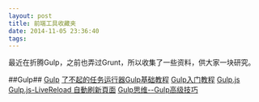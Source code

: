 ```yaml
---
layout: post
title: 前端工具收藏夹
date: 2014-11-05 23:36:40
tags:
---
```

最近在折腾Gulp，之前也弄过Grunt，所以收集了一些资料，供大家一块研究。
<!--more-->
##Gulp##
[Gulp](http://gulpjs.com/)
[了不起的任务运行器Gulp基础教程](http://www.html-js.com/article/Task-runs-Gulp-for-task-Gulp-based-tutorial)
[Gulp入门教程](http://markpop.github.io/2014/09/17/Gulp%E5%85%A5%E9%97%A8%E6%95%99%E7%A8%8B/)
[Gulp.js](http://ju.outofmemory.cn/entry/69523)
[Gulp.js-LiveReload 自動刷新頁面](http://michaelhsu.tw/2014/06/11/gulp-livereload/)
[Gulp思维--Gulp高级技巧](http://segmentfault.com/blog/skyinlayer/1190000000711469)


